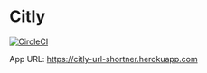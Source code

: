 # Citly

[![CircleCI](https://circleci.com/gh/AkhilGKrishnan/citly/tree/main.svg?style=svg&circle-token=c3dc6bf0bb9bd3753e80e294afc14a409bdafc9c)](https://circleci.com/gh/AkhilGKrishnan/citly/tree/main)

App URL: https://citly-url-shortner.herokuapp.com
